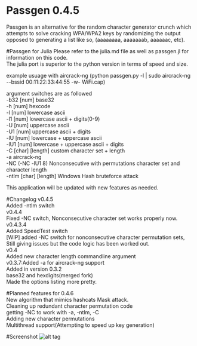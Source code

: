 # Passgen 0.4.5
Passgen is an alternative for the random character generator crunch which attempts to solve cracking WPA/WPA2 keys by randomizing the output opposed to generating a list like so, (aaaaaaaa, aaaaaaab, aaaaaac, etc).

#Passgen for Julia
Please refer to the julia.md file as well as passgen.jl for information on this code.
<br>
The julia port is superior to the python version in terms of speed and size.


example usuage with aircrack-ng (python passgen.py -l | sudo aircrack-ng --bssid 00:11:22:33:44:55 -w- WiFi.cap)

argument switches are as followed
<br>
-b32 [num] base32
<br>
-h [num] hexcode
<br>
-l [num] lowercase ascii
<br>
-l1 [num] lowercase ascii + digits(0-9)
<br>
-U [num] uppercase ascii
<br>
-U1 [num] uppercase ascii + digits
<br>
-lU [num] lowercase + uppercase ascii
<br>
-lU1 [num] lowercase + uppercase ascii + digits
<br>
-C [char] [length] custom character set + length
<br>
-a aircrack-ng
<br>
-NC (-NC -lU1 8) Nonconsecutive with permutations character set and character length
<br>
-ntlm [char] [length] Windows Hash bruteforce attack

This application will be updated with new features as needed.

#Changelog
v0.4.5
<br>
Added -ntlm switch
<br>
v0.4.4
<br>
Fixed -NC switch, Nonconsecutive character set works properly now.
<br>
v0.4.3.4
<br>
Added SpeedTest switch
<br>
[WIP] added -NC switch for nonconsecutive character permutation sets, Still giving issues but the code logic has been worked out.
<br>
v0.4
<br>
Added new character length commandline argument
<br>
v0.3.7:Added -a for aircrack-ng support
<br>
Added in version 0.3.2
<br>
base32 and hexdigits(merged fork)
<br>
Made the options listing more pretty.

#Planned features for 0.4.6
<br>
New algorithm that mimics hashcats Mask attack.
<br>
Cleaning up redundant character permutation code
<br>
getting -NC to work with -a, -ntlm, -C
<br>
Adding new character permutations
<br>
Multithread support(Attempting to speed up key generation)

#Screenshot
![alt tag](http://i.imgur.com/cXWBSpm.png)
